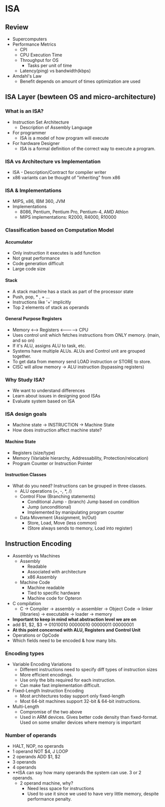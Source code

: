 # ISA

## Review
* Supercomputers
* Performance Metrics
	* CPI
	* CPU Execution Time
	* Throughput for OS 
		* Tasks per unit of time
	* Latency(ping) vs bandwidth(kbps)
* Amdahl's Law
	* Benefit depends on amount of times optimization are used

## ISA Layer (bewteen OS and micro-architecture)

### What is an ISA?
* Instruction Set Architecture
	* Description of Assembly Language
* For programmer
	* ISA is a model of how program will execute
* For hardware Designer
	* ISA is a formal definition of the correct way to execute a program.

### ISA vs Architecture vs Implementation
* ISA - Description/Contract for compiler writer
* x86 variants can be thought of "inheriting" from x86

### ISA & Implementations
* MIPS, x86, IBM 360, JVM
* Implementations
	* 8086, Pentium, Pentium Pro, Pentium-4, AMD Athlon
	* MIPS implementations: R2000, R4000, R10000

### Classification based on Computation Model

#### Accumulator

* Only instruction it executes is add function
* Not great performance
* Code generation difficult
* Large code size

#### Stack

* A stack machine has a stack as part of the processor state
* Push, pop, * , + ...
* Instructions like '+' implicitly
* Top 2 elements of stack as operands

#### General Purpose Registers
* Memory <--> Registers <-----> CPU
* Uses control unit which fetches instructions from ONLY memory. (main, and so on)
* If it's ALU, assigns ALU to task, etc. 
* Systems have multiple ALUs. ALUs and Control unit are grouped together.
* To get data from memory send LOAD instruction or STORE to store.
* CISC will allow memory -> ALU instruction (bypassing registers)

### Why Study ISA?
* We want to understand differences
* Learn about issues in designing good ISAs
* Evaluate system based on ISA

### ISA design goals
* Machine state -> INSTRUCTION -> Machine State
* How does instruction affect machine state?

#### Machine State
* Registers (size/type)
* Memory (Variable hierarchy, Addressability, Protection/relocation)
* Program Counter or Instruction Pointer

#### Instruction Classes

* What do you need? Instructions can be grouped in three classes.
	* ALU operations (+, -, *, /)
	* Control Flow (Branching statements)
		* Conditional Jump - (branch) Jump based on condition
		* Jump (unconditional)
		* Implemented by manipulating program counter
	* Data Movement (Assignment, In/Out)
		* Store, Load, Move (less common)
		* (Store always sends to memory, Load into register)

## Instruction Encoding
* Assembly vs Machines
	* Assembly
		* Readable
		* Associated with architecture
		* x86 Assembly
	* Machine Code
		* Machine readable
		* Tied to specific hardware
		* Machine code for Opteron
* C compilation
	* C -> Compiler -> assembly -> assembler -> Object Code -> linker (libraries) -> executable -> loader -> memory
* **Important to keep in mind what abstraction level we are on**
* add $1, $2, $3 -> 01010010 00000010 00000011 00000001
* **At this point concerned with ALU, Registers and Control Unit**
* Operations or OpCode
* Which fields need to be encoded & how many bits.
### Encoding types
* Variable Encoding Variations
	* Different instructions need to specify diff types of instruction sizes
	* More efficient encodings.
	* Use only the bits required for each instruction.
	* Can make fast implementation difficult.
* Fixed-Length Instruction Encoding
	* Most architectures today support only fixed-length
	* Most 64-bit machines support 32-bit & 64-bit instructions.
* Multi-Length
	* Compromise of the two above
	* Used in ARM devices. Gives better code density than fixed-format. Used on some smaller devices where memory is important
### Number of operands
* HALT, NOP, no operands
* 1 operand NOT $4, J LOOP
* 2 operands ADD $1, $2
* 3 operands
* 4 operands
* **ISA can say how many operands the system can use. 3 or 2 operands.
	* 2 operand machine, why?
		* Need less space for instructions
		* Used to use it since we used to have very little memory, despite performance penalty.

